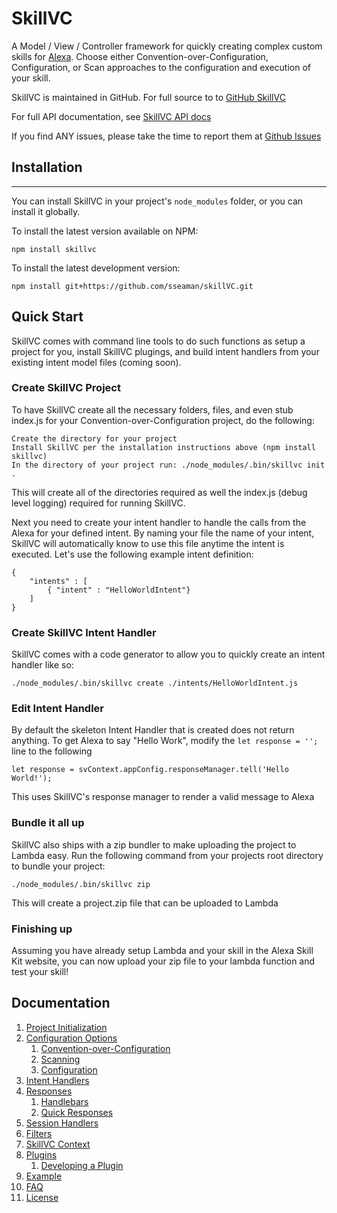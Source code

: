 # SkillVC

A Model / View / Controller framework for quickly creating complex custom skills for [Alexa](https://developer.amazon.com/alexa). 
Choose either Convention-over-Configuration, Configuration, or Scan approaches to the configuration and execution of your skill.

SkillVC is maintained in GitHub.  For full source to to [GitHub SkillVC](https://github.com/sseaman/skillVC)

For full API documentation, see [SkillVC API docs](https://sseaman.github.io/skillVC/api/)

If you find ANY issues, please take the time to report them at [Github Issues](https://github.com/sseaman/skillVC/issues)

## Installation
-----
You can install SkillVC in your project's `node_modules` folder, or you can install it globally.

To install the latest version available on NPM:

    npm install skillvc

To install the latest development version:

    npm install git+https://github.com/sseaman/skillVC.git

## Quick Start

SkillVC comes with command line tools to do such functions as setup a project for you, install SkillVC plugings, and build intent handlers
from your existing intent model files (coming soon). 

### Create SkillVC Project
To have SkillVC create all the necessary folders, files, and even stub index.js for your Convention-over-Configuration project, do the following:

```
Create the directory for your project
Install SkillVC per the installation instructions above (npm install skillvc)
In the directory of your project run: ./node_modules/.bin/skillvc init .
```
This will create all of the directories required as well the index.js (debug level logging) required for running SkillVC.

Next you need to create your intent handler to handle the calls from the Alexa for your defined intent.  By naming your file the name
of your intent, SkillVC will automatically know to use this file anytime the intent is executed.  Let's use the following example intent
definition:
```
{
    "intents" : [
        { "intent" : "HelloWorldIntent"}
    ]
}
```

### Create SkillVC Intent Handler
SkillVC comes with a code generator to allow you to quickly create an intent handler like so:
```
./node_modules/.bin/skillvc create ./intents/HelloWorldIntent.js
```

### Edit Intent Handler
By default the skeleton Intent Handler that is created does not return anything. To get Alexa to say "Hello Work", modify
the ```let response = '';``` line to the following
```
let response = svContext.appConfig.responseManager.tell('Hello World!');
```

This uses SkillVC's response manager to render a valid message to Alexa

### Bundle it all up
SkillVC also ships with a zip bundler to make uploading the project to Lambda easy.  Run the following command from your projects
root directory to bundle your project:
```
./node_modules/.bin/skillvc zip
```
This will create a project.zip file that can be uploaded to Lambda

### Finishing up
Assuming you have already setup Lambda and your skill in the Alexa Skill Kit website, you can now upload your zip file to your
lambda function and test your skill!


## Documentation
1. [Project Initialization](https://github.com/sseaman/skillVC/tree/master/docs/MANUAL.md#projectInitialization)
2. [Configuration Options](https://github.com/sseaman/skillVC/tree/master/docs/MANUAL.md#configurationOptions)
    1. [Convention-over-Configuration](https://github.com/sseaman/skillVC/tree/master/docs/MANUAL.md#configurationConvention)
    2. [Scanning](https://github.com/sseaman/skillVC/tree/master/docs/MANUAL.md#configurationScanning)
    3. [Configuration](https://github.com/sseaman/skillVC/tree/master/docs/MANUAL.md#configurationConfiguration)
3. [Intent Handlers](https://github.com/sseaman/skillVC/tree/master/docs/MANUAL.md#intentHandlers)
4. [Responses](https://github.com/sseaman/skillVC/tree/master/docs/MANUAL.md#responses)
    1. [Handlebars](https://github.com/sseaman/skillVC/tree/master/docs/MANUAL.md#responsesHandlebars)
    2. [Quick Responses](https://github.com/sseaman/skillVC/tree/master/docs/MANUAL.md#quickResponses)
5. [Session Handlers](https://github.com/sseaman/skillVC/tree/master/docs/MANUAL.md#sessionHandlers)
6. [Filters](https://github.com/sseaman/skillVC/tree/master/docs/MANUAL.md#filters)
7. [SkillVC Context](https://github.com/sseaman/skillVC/tree/master/docs/MANUAL.md#skillVCContext)
8. [Plugins](https://github.com/sseaman/skillVC/tree/master/docs/MANUAL.md#plugins)
    1. [Developing a Plugin](https://github.com/sseaman/skillVC/tree/master/docs/MANUAL.md#pluginsDevelopment)
9. [Example](https://github.com/sseaman/skillVC/tree/master/docs/MANUAL.md#example)
10. [FAQ](https://github.com/sseaman/skillVC/tree/master/docs/MANUAL.md#faq)
11. [License](https://github.com/sseaman/skillVC/tree/master/docs/MANUAL.md#license)